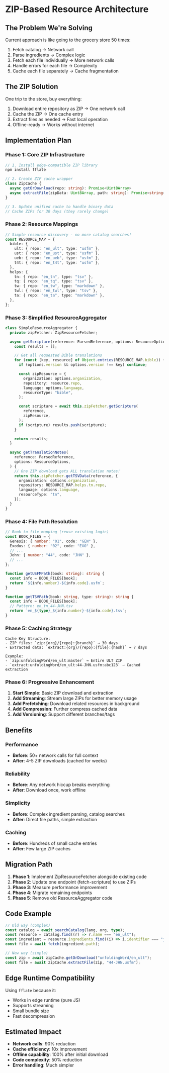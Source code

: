 # ZIP-Based Resource Architecture

## The Problem We're Solving

Current approach is like going to the grocery store 50 times:

1. Fetch catalog → Network call
2. Parse ingredients → Complex logic
3. Fetch each file individually → More network calls
4. Handle errors for each file → Complexity
5. Cache each file separately → Cache fragmentation

## The ZIP Solution

One trip to the store, buy everything:

1. Download entire repository as ZIP → One network call
2. Cache the ZIP → One cache entry
3. Extract files as needed → Fast local operation
4. Offline-ready → Works without internet

## Implementation Plan

### Phase 1: Core ZIP Infrastructure

```typescript
// 1. Install edge-compatible ZIP library
npm install fflate

// 2. Create ZIP cache wrapper
class ZipCache {
  async getOrDownload(repo: string): Promise<Uint8Array>
  async extractFile(zipData: Uint8Array, path: string): Promise<string>
}

// 3. Update unified cache to handle binary data
// Cache ZIPs for 30 days (they rarely change)
```

### Phase 2: Resource Mappings

```typescript
// Simple resource discovery - no more catalog searches!
const RESOURCE_MAP = {
  bible: {
    ult: { repo: "en_ult", type: "usfm" },
    ust: { repo: "en_ust", type: "usfm" },
    ueb: { repo: "en_ueb", type: "usfm" },
    t4t: { repo: "en_t4t", type: "usfm" },
  },
  helps: {
    tn: { repo: "en_tn", type: "tsv" },
    tq: { repo: "en_tq", type: "tsv" },
    tw: { repo: "en_tw", type: "markdown" },
    twl: { repo: "en_twl", type: "tsv" },
    ta: { repo: "en_ta", type: "markdown" },
  },
};
```

### Phase 3: Simplified ResourceAggregator

```typescript
class SimpleResourceAggregator {
  private zipFetcher: ZipResourceFetcher;

  async getScripture(reference: ParsedReference, options: ResourceOptions) {
    const results = [];

    // Get all requested Bible translations
    for (const [key, resource] of Object.entries(RESOURCE_MAP.bible)) {
      if (options.version && options.version !== key) continue;

      const zipResource = {
        organization: options.organization,
        repository: resource.repo,
        language: options.language,
        resourceType: "bible",
      };

      const scripture = await this.zipFetcher.getScripture(
        reference,
        zipResource,
      );
      if (scripture) results.push(scripture);
    }

    return results;
  }

  async getTranslationNotes(
    reference: ParsedReference,
    options: ResourceOptions,
  ) {
    // One ZIP download gets ALL translation notes!
    return this.zipFetcher.getTSVData(reference, {
      organization: options.organization,
      repository: RESOURCE_MAP.helps.tn.repo,
      language: options.language,
      resourceType: "tn",
    });
  }
}
```

### Phase 4: File Path Resolution

```typescript
// Book to file mapping (reuse existing logic)
const BOOK_FILES = {
  Genesis: { number: "01", code: "GEN" },
  Exodus: { number: "02", code: "EXO" },
  // ...
  John: { number: "44", code: "JHN" },
  // ...
};

function getUSFMPath(book: string): string {
  const info = BOOK_FILES[book];
  return `${info.number}-${info.code}.usfm`;
}

function getTSVPath(book: string, type: string): string {
  const info = BOOK_FILES[book];
  // Pattern: en_tn_44-JHN.tsv
  return `en_${type}_${info.number}-${info.code}.tsv`;
}
```

### Phase 5: Caching Strategy

```
Cache Key Structure:
- ZIP files: `zip:{org}/{repo}:{branch}` → 30 days
- Extracted data: `extract:{org}/{repo}:{file}:{hash}` → 7 days

Example:
- `zip:unfoldingWord/en_ult:master` → Entire ULT ZIP
- `extract:unfoldingWord/en_ult:44-JHN.usfm:abc123` → Cached extraction
```

### Phase 6: Progressive Enhancement

1. **Start Simple**: Basic ZIP download and extraction
2. **Add Streaming**: Stream large ZIPs for better memory usage
3. **Add Prefetching**: Download related resources in background
4. **Add Compression**: Further compress cached data
5. **Add Versioning**: Support different branches/tags

## Benefits

### Performance

- **Before**: 50+ network calls for full context
- **After**: 4-5 ZIP downloads (cached for weeks)

### Reliability

- **Before**: Any network hiccup breaks everything
- **After**: Download once, work offline

### Simplicity

- **Before**: Complex ingredient parsing, catalog searches
- **After**: Direct file paths, simple extraction

### Caching

- **Before**: Hundreds of small cache entries
- **After**: Few large ZIP caches

## Migration Path

1. **Phase 1**: Implement ZipResourceFetcher alongside existing code
2. **Phase 2**: Update one endpoint (fetch-scripture) to use ZIPs
3. **Phase 3**: Measure performance improvement
4. **Phase 4**: Migrate remaining endpoints
5. **Phase 5**: Remove old ResourceAggregator code

## Code Example

```typescript
// Old way (complex)
const catalog = await searchCatalog(lang, org, type);
const resource = catalog.find((r) => r.name === "en_ult");
const ingredient = resource.ingredients.find((i) => i.identifier === "jhn");
const file = await fetch(ingredient.path);

// New way (simple)
const zip = await zipCache.getOrDownload("unfoldingWord/en_ult");
const file = await zipCache.extractFile(zip, "44-JHN.usfm");
```

## Edge Runtime Compatibility

Using `fflate` because it:

- Works in edge runtime (pure JS)
- Supports streaming
- Small bundle size
- Fast decompression

## Estimated Impact

- **Network calls**: 90% reduction
- **Cache efficiency**: 10x improvement
- **Offline capability**: 100% after initial download
- **Code complexity**: 50% reduction
- **Error handling**: Much simpler
